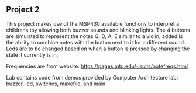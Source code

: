 ## Project 2

This project makes use of the MSP430 available functions to interpret a childrens toy allowing both buzzer sounds and blinking lights. The 4 buttons are simulated to represent the notes G, D, A, E similar to a violin, added is the ability to combine notes with the button next to it for a different sound. Leds are to be changed based on when a button is pressed by changing the state it currently is in.

Frequencies are from website: https://pages.mtu.edu/~suits/notefreqs.html

Lab contains code from demos provided by Computer Architecture lab:
buzzer, led, switches, makefile, and main.